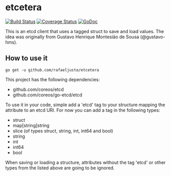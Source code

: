 etcetera
========

[![Build Status](https://travis-ci.org/rafaeljusto/etcetera.png?branch=master)](https://travis-ci.org/rafaeljusto/etcetera)
[![Coverage Status](https://img.shields.io/coveralls/rafaeljusto/etcetera.svg?branch=master)](https://coveralls.io/r/rafaeljusto/etcetera?branch=master)
[![GoDoc](https://godoc.org/github.com/rafaeljusto/etcetera?status.png)](https://godoc.org/github.com/rafaeljusto/etcetera)

This is an etcd client that uses a tagged struct to save and load values. The idea was originally
from Gustavo Henrique Montesião de Sousa (@gustavo-hms).

How to use it
-------------

```
go get -u github.com/rafaeljusto/etcetera
```

This project has the following dependencies:
  * github.com/coreos/etcd
  * github.com/coreos/go-etcd/etcd

To use it in your code, simple add a 'etcd' tag to your structure mapping the attribute to an etcd
URI. For now you can add a tag in the following types:

  * struct
  * map[string]string
  * slice (of types struct, string, int, int64 and bool)
  * string
  * int
  * int64
  * bool

When saving or loading a structure, attributes without the tag 'etcd' or other types from the listed
above are going to be ignored.

